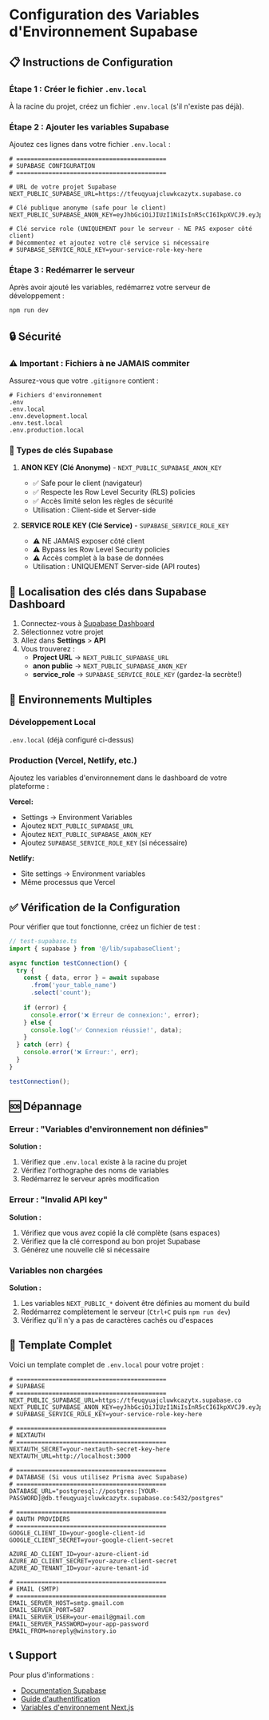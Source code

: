 # Configuration des Variables d'Environnement Supabase

## 📋 Instructions de Configuration

### Étape 1 : Créer le fichier `.env.local`

À la racine du projet, créez un fichier `.env.local` (s'il n'existe pas déjà).

### Étape 2 : Ajouter les variables Supabase

Ajoutez ces lignes dans votre fichier `.env.local` :

```env
# ==========================================
# SUPABASE CONFIGURATION
# ==========================================

# URL de votre projet Supabase
NEXT_PUBLIC_SUPABASE_URL=https://tfeuqyuajcluwkcazytx.supabase.co

# Clé publique anonyme (safe pour le client)
NEXT_PUBLIC_SUPABASE_ANON_KEY=eyJhbGciOiJIUzI1NiIsInR5cCI6IkpXVCJ9.eyJpc3MiOiJzdXBhYmFzZSIsInJlZiI6InRmZXVxeXVhamNsdXdrY2F6eXR4Iiwicm9sZSI6ImFub24iLCJpYXQiOjE3NTU3MjM4MzEsImV4cCI6MjA3MTI5OTgzMX0.zWEkdUJdAyum7DMyLmglaOjmMrbcDJlmotmeNkRZYNw

# Clé service role (UNIQUEMENT pour le serveur - NE PAS exposer côté client)
# Décommentez et ajoutez votre clé service si nécessaire
# SUPABASE_SERVICE_ROLE_KEY=your-service-role-key-here
```

### Étape 3 : Redémarrer le serveur

Après avoir ajouté les variables, redémarrez votre serveur de développement :

```bash
npm run dev
```

## 🔒 Sécurité

### ⚠️ Important : Fichiers à ne JAMAIS commiter

Assurez-vous que votre `.gitignore` contient :

```gitignore
# Fichiers d'environnement
.env
.env.local
.env.development.local
.env.test.local
.env.production.local
```

### 🔑 Types de clés Supabase

1. **ANON KEY (Clé Anonyme)** - `NEXT_PUBLIC_SUPABASE_ANON_KEY`
   - ✅ Safe pour le client (navigateur)
   - ✅ Respecte les Row Level Security (RLS) policies
   - ✅ Accès limité selon les règles de sécurité
   - Utilisation : Client-side et Server-side

2. **SERVICE ROLE KEY (Clé Service)** - `SUPABASE_SERVICE_ROLE_KEY`
   - ⚠️ NE JAMAIS exposer côté client
   - ⚠️ Bypass les Row Level Security policies
   - ⚠️ Accès complet à la base de données
   - Utilisation : UNIQUEMENT Server-side (API routes)

## 📁 Localisation des clés dans Supabase Dashboard

1. Connectez-vous à [Supabase Dashboard](https://app.supabase.com)
2. Sélectionnez votre projet
3. Allez dans **Settings** > **API**
4. Vous trouverez :
   - **Project URL** → `NEXT_PUBLIC_SUPABASE_URL`
   - **anon public** → `NEXT_PUBLIC_SUPABASE_ANON_KEY`
   - **service_role** → `SUPABASE_SERVICE_ROLE_KEY` (gardez-la secrète!)

## 🚀 Environnements Multiples

### Développement Local

`.env.local` (déjà configuré ci-dessus)

### Production (Vercel, Netlify, etc.)

Ajoutez les variables d'environnement dans le dashboard de votre plateforme :

**Vercel:**
- Settings → Environment Variables
- Ajoutez `NEXT_PUBLIC_SUPABASE_URL`
- Ajoutez `NEXT_PUBLIC_SUPABASE_ANON_KEY`
- Ajoutez `SUPABASE_SERVICE_ROLE_KEY` (si nécessaire)

**Netlify:**
- Site settings → Environment variables
- Même processus que Vercel

## ✅ Vérification de la Configuration

Pour vérifier que tout fonctionne, créez un fichier de test :

```typescript
// test-supabase.ts
import { supabase } from '@/lib/supabaseClient';

async function testConnection() {
  try {
    const { data, error } = await supabase
      .from('your_table_name')
      .select('count');
    
    if (error) {
      console.error('❌ Erreur de connexion:', error);
    } else {
      console.log('✅ Connexion réussie!', data);
    }
  } catch (err) {
    console.error('❌ Erreur:', err);
  }
}

testConnection();
```

## 🆘 Dépannage

### Erreur : "Variables d'environnement non définies"

**Solution :**
1. Vérifiez que `.env.local` existe à la racine du projet
2. Vérifiez l'orthographe des noms de variables
3. Redémarrez le serveur après modification

### Erreur : "Invalid API key"

**Solution :**
1. Vérifiez que vous avez copié la clé complète (sans espaces)
2. Vérifiez que la clé correspond au bon projet Supabase
3. Générez une nouvelle clé si nécessaire

### Variables non chargées

**Solution :**
1. Les variables `NEXT_PUBLIC_*` doivent être définies au moment du build
2. Redémarrez complètement le serveur (`Ctrl+C` puis `npm run dev`)
3. Vérifiez qu'il n'y a pas de caractères cachés ou d'espaces

## 📝 Template Complet

Voici un template complet de `.env.local` pour votre projet :

```env
# ==========================================
# SUPABASE
# ==========================================
NEXT_PUBLIC_SUPABASE_URL=https://tfeuqyuajcluwkcazytx.supabase.co
NEXT_PUBLIC_SUPABASE_ANON_KEY=eyJhbGciOiJIUzI1NiIsInR5cCI6IkpXVCJ9.eyJpc3MiOiJzdXBhYmFzZSIsInJlZiI6InRmZXVxeXVhamNsdXdrY2F6eXR4Iiwicm9sZSI6ImFub24iLCJpYXQiOjE3NTU3MjM4MzEsImV4cCI6MjA3MTI5OTgzMX0.zWEkdUJdAyum7DMyLmglaOjmMrbcDJlmotmeNkRZYNw
# SUPABASE_SERVICE_ROLE_KEY=your-service-role-key-here

# ==========================================
# NEXTAUTH
# ==========================================
NEXTAUTH_SECRET=your-nextauth-secret-key-here
NEXTAUTH_URL=http://localhost:3000

# ==========================================
# DATABASE (Si vous utilisez Prisma avec Supabase)
# ==========================================
DATABASE_URL="postgresql://postgres:[YOUR-PASSWORD]@db.tfeuqyuajcluwkcazytx.supabase.co:5432/postgres"

# ==========================================
# OAUTH PROVIDERS
# ==========================================
GOOGLE_CLIENT_ID=your-google-client-id
GOOGLE_CLIENT_SECRET=your-google-client-secret

AZURE_AD_CLIENT_ID=your-azure-client-id
AZURE_AD_CLIENT_SECRET=your-azure-client-secret
AZURE_AD_TENANT_ID=your-azure-tenant-id

# ==========================================
# EMAIL (SMTP)
# ==========================================
EMAIL_SERVER_HOST=smtp.gmail.com
EMAIL_SERVER_PORT=587
EMAIL_SERVER_USER=your-email@gmail.com
EMAIL_SERVER_PASSWORD=your-app-password
EMAIL_FROM=noreply@winstory.io
```

## 📞 Support

Pour plus d'informations :
- [Documentation Supabase](https://supabase.com/docs)
- [Guide d'authentification](https://supabase.com/docs/guides/auth)
- [Variables d'environnement Next.js](https://nextjs.org/docs/basic-features/environment-variables)

